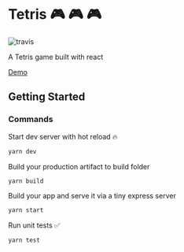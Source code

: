 # Tetris :video_game: :video_game: :video_game:
![travis](https://travis-ci.org/leoparis89/tetris.svg?branch=master)

A Tetris game built with react

[Demo](https://tetris-react-app.herokuapp.com)
## Getting Started

### Commands
Start dev server with hot reload :fire:
```sh
yarn dev
```
Build your production artifact to build folder
```sh
yarn build
```
Build your app and serve it via a tiny express server
```sh
yarn start
```
Run unit tests :white_check_mark:
```sh
yarn test
```
